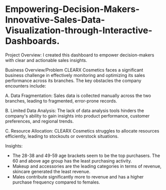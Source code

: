 # Empowering-Decision-Makers-Innovative-Sales-Data-Visualization-through-Interactive-Dashboards.
Project Overview:  I created this dashboard to empower decision-makers with clear and actionable sales insights. 

Business Overview/Problem
CLEARX Cosmetics faces a significant business challenge in effectively monitoring and optimizing its sales performance across its branches. The key obstacles the company encounters include:
 
A. Data Fragmentation: Sales data is collected manually across the two branches, leading to fragmented, error-prone records.
 
B. Limited Data Analysis: The lack of data analysis tools hinders the company's ability to gain insights into product performance, customer preferences, and regional trends.
 
C. Resource Allocation: CLEARX Cosmetics struggles to allocate resources efficiently, leading to stockouts or overstock situations.

Insights: 
- The 28-38 and 49-59 age brackets seem to be the top purchasers. The 60 and above age group has the least purchasing activity.
- Makeup and accessories are the leading categories in terms of revenue, skincare generated the least revenue.
- Males contribute significantly more to revenue and has a higher purchase frequency compared to females.
